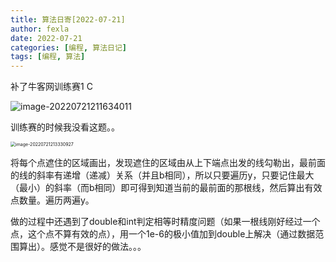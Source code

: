 ```yaml
---
title: 算法日寄[2022-07-21]
author: fexla
date: 2022-07-21
categories: [编程, 算法日记]
tags: [编程, 算法]
---
```

补了牛客网训练赛1 C

![image-20220721211634011](https://s2.loli.net/2022/07/21/8GyQJrqofsERzgj.png)

训练赛的时候我没看这题。。

<img src="https://s2.loli.net/2022/07/21/fGxJnFRmjcwkV5y.png" alt="image-20220721213330927" style="zoom:50%;" />

将每个点遮住的区域画出，发现遮住的区域由从上下端点出发的线勾勒出，最前面的线的斜率有递增（递减）关系（并且b相同），所以只要遍历y，只要记住最大（最小）的斜率（而b相同）即可得到知道当前的最前面的那根线，然后算出有效点数量。遍历两遍y。

做的过程中还遇到了double和int判定相等时精度问题（如果一根线刚好经过一个点，这个点不算有效的点），用一个1e-6的极小值加到double上解决（通过数据范围算出）。感觉不是很好的做法。。。